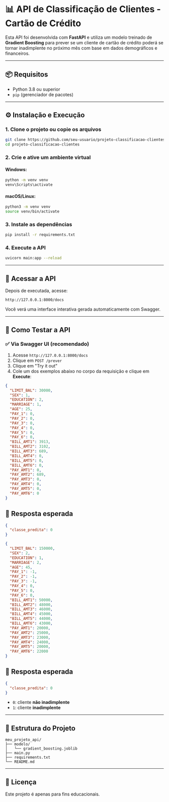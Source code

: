 
# 📊 API de Classificação de Clientes - Cartão de Crédito

Esta API foi desenvolvida com **FastAPI** e utiliza um modelo treinado de **Gradient Boosting** para prever se um cliente de cartão de crédito poderá se tornar inadimplente no próximo mês com base em dados demográficos e financeiros.

---

## 📦 Requisitos

- Python 3.8 ou superior
- `pip` (gerenciador de pacotes)

---

## ⚙️ Instalação e Execução

### 1. Clone o projeto ou copie os arquivos
```bash
git clone https://github.com/seu-usuario/projeto-classificacao-clientes.git
cd projeto-classificacao-clientes
```

### 2. Crie e ative um ambiente virtual

#### Windows:
```bash
python -m venv venv
venv\Scripts\activate
```

#### macOS/Linux:
```bash
python3 -m venv venv
source venv/bin/activate
```

### 3. Instale as dependências
```bash
pip install -r requirements.txt
```

### 4. Execute a API
```bash
uvicorn main:app --reload
```

---

## 🚀 Acessar a API

Depois de executada, acesse:

```
http://127.0.0.1:8000/docs
```

Você verá uma interface interativa gerada automaticamente com Swagger.

---

## 🧪 Como Testar a API

### ✅ Via Swagger UI (recomendado)
1. Acesse `http://127.0.0.1:8000/docs`
2. Clique em `POST /prever`
3. Clique em "Try it out"
4. Cole um dos exemplos abaixo no corpo da requisição e clique em **Execute**:

```json
{
  "LIMIT_BAL": 30000,
  "SEX": 1,
  "EDUCATION": 2,
  "MARRIAGE": 1,
  "AGE": 25,
  "PAY_1": 0,
  "PAY_2": 0,
  "PAY_3": 0,
  "PAY_4": 0,
  "PAY_5": 0,
  "PAY_6": 0,
  "BILL_AMT1": 3913,
  "BILL_AMT2": 3102,
  "BILL_AMT3": 689,
  "BILL_AMT4": 0,
  "BILL_AMT5": 0,
  "BILL_AMT6": 0,
  "PAY_AMT1": 0,
  "PAY_AMT2": 689,
  "PAY_AMT3": 0,
  "PAY_AMT4": 0,
  "PAY_AMT5": 0,
  "PAY_AMT6": 0
}
```

## 🧾 Resposta esperada

```json
{
  "classe_predita": 0
}
```

```json
{
  "LIMIT_BAL": 150000,
  "SEX": 2,
  "EDUCATION": 1,
  "MARRIAGE": 2,
  "AGE": 45,
  "PAY_1": -1,
  "PAY_2": -1,
  "PAY_3": -1,
  "PAY_4": 0,
  "PAY_5": 0,
  "PAY_6": 0,
  "BILL_AMT1": 50000,
  "BILL_AMT2": 48000,
  "BILL_AMT3": 46000,
  "BILL_AMT4": 45000,
  "BILL_AMT5": 44000,
  "BILL_AMT6": 43000,
  "PAY_AMT1": 20000,
  "PAY_AMT2": 25000,
  "PAY_AMT3": 23000,
  "PAY_AMT4": 24000,
  "PAY_AMT5": 20000,
  "PAY_AMT6": 22000
}

```
## 🧾 Resposta esperada

```json
{
  "classe_predita": 0
}
```

- `0`: cliente **não inadimplente**
- `1`: cliente **inadimplente**

---

## 📁 Estrutura do Projeto

```
meu_projeto_api/
├── modelo/
│   └── gradient_boosting.joblib
├── main.py
├── requirements.txt
└── README.md
```

---

## 📄 Licença

Este projeto é apenas para fins educacionais.
